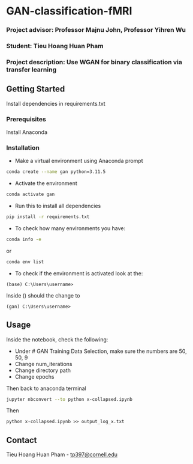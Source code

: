 # GAN-classification-fMRI

### Project advisor: Professor Majnu John, Professor Yihren Wu

### Student: Tieu Hoang Huan Pham

### Project description: Use WGAN for binary classification via transfer learning

## Getting Started
Install dependencies in requirements.txt

### Prerequisites
Install Anaconda

### Installation
* Make a virtual environment using Anaconda prompt
```sh
conda create --name gan python=3.11.5
```
* Activate the environment
```sh
conda activate gan
```
* Run this to install all dependencies
```sh
pip install -r requirements.txt
```
* To check how many environments you have:
```sh
conda info -e
```
or 
```sh
conda env list
```
* To check if the environment is activated look at the:

`(base) C:\Users\username>`

Inside () should the change to

`(gan) C:\Users\username>`



## Usage
Inside the notebook, check the following:

* Under # GAN Training Data Selection, make sure the numbers are 50, 50, 9
* Change num_iterations
* Change directory path
* Change epochs

Then back to anaconda terminal
```sh
jupyter nbconvert --to python x-collapsed.ipynb
```
Then
```
python x-collapsed.ipynb >> output_log_x.txt
```

## Contact

Tieu Hoang Huan Pham - tp397@cornell.edu




